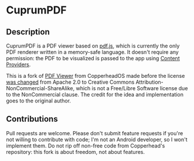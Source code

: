 # CuprumPDF

## Description

CuprumPDF is a PDF viewer based on [pdf.js](https://mozilla.github.io/pdf.js/), which is currently the only PDF renderer written in a memory-safe language. It doesn't require any permission: the PDF to be visualized is passed to the app using [Content Providers](https://developer.android.com/guide/topics/providers/content-providers.html).

This is a fork  of [PDF Viewer](https://github.com/CopperheadOS/platform_packages_apps_PdfViewer) from CopperheadOS made before the license [was changed](https://github.com/CopperheadOS/platform_packages_apps_PdfViewer/commit/158fe6c80a4e83334d7ea6d24c689709855d9963) from Apache 2.0 to Creative Commons Attribution-NonCommercial-ShareAlike, which is not a Free/Libre Software license due to the NonCommercial clause. The credit for the idea and implementation goes to the original author.

## Contributions

Pull requests are welcome. Please don't submit feature requests if you're not willing to contribute with code; I'm not an Android developer, so I won't implement them. Do not rip off non-free code from Copperhead's repository: this fork is about freedom, not about features.
